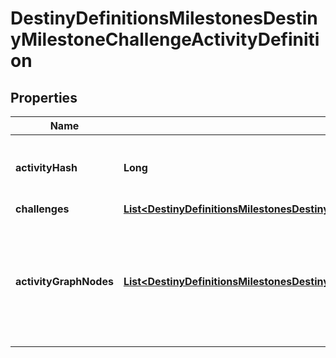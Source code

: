
# DestinyDefinitionsMilestonesDestinyMilestoneChallengeActivityDefinition

## Properties
Name | Type | Description | Notes
------------ | ------------- | ------------- | -------------
**activityHash** | **Long** | The activity for which this challenge is active. |  [optional]
**challenges** | [**List&lt;DestinyDefinitionsMilestonesDestinyMilestoneChallengeDefinition&gt;**](DestinyDefinitionsMilestonesDestinyMilestoneChallengeDefinition.md) |  |  [optional]
**activityGraphNodes** | [**List&lt;DestinyDefinitionsMilestonesDestinyMilestoneChallengeActivityGraphNodeEntry&gt;**](DestinyDefinitionsMilestonesDestinyMilestoneChallengeActivityGraphNodeEntry.md) | If the activity and its challenge is visible on any of these nodes, it will be returned. |  [optional]




